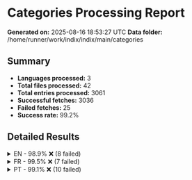 # Categories Processing Report

**Generated on:** 2025-08-16 18:53:27 UTC
**Data folder:** /home/runner/work/indix/indix/main/categories

## Summary

- **Languages processed:** 3
- **Total files processed:** 42
- **Total entries processed:** 3061
- **Successful fetches:** 3036
- **Failed fetches:** 25
- **Success rate:** 99.2%

## Detailed Results

<details>
<summary>EN - 98.9% ❌ (8 failed)</summary>

- **Files processed:** 11
- **Total entries:** 723
- **Successful:** 715
- **Failed:** 8

### EN Files

<details>
<summary>Best Selling Artists (0xe415) [Foreground: #1ED861] [Icon: #1ED861] [Background: #000000]: 100.0% ✅</summary>

</details>

<details>
<summary>Disney (0xf04cb) [Foreground: #FFFFFF] [Icon: #FFFFFF] [Background: #113E8D]: 100.0% ✅</summary>

</details>

<details>
<summary>Business Companies (0xe089) [Foreground: #210F04] [Icon: #6D6A75] [Background: #79C99E]: 80.5% ❌ (8 failed)</summary>

- 'Amazon': Wikipedia page for 'Amazon' in language 'en' is a disambiguation page. Disambiguation pages are not valid articles.
- 'Meta': Wikipedia page for 'Meta' in language 'en' is a disambiguation page. Disambiguation pages are not valid articles.
- 'Alphabet (entreprise)': No Wikipedia article exists for 'Alphabet (entreprise)' in language 'en'. Try using a different search term or check the spelling.
- 'Tesla': Wikipedia page for 'Tesla' in language 'en' is a disambiguation page. Disambiguation pages are not valid articles.
- 'Visa': Wikipedia page for 'Visa' in language 'en' is a disambiguation page. Disambiguation pages are not valid articles.
- 'Coca-Cola Company': Wikipedia page for 'Coca-Cola_Company' in language 'en' has no content. This may be the article of the day, a redirect page, disambiguation page, or a page with no extractable content.
- 'Advanced Micro Devices': Wikipedia page for 'Advanced_Micro_Devices' in language 'en' has no content. This may be the article of the day, a redirect page, disambiguation page, or a page with no extractable content.
- 'T-Mobile': Wikipedia article for 'T-Mobile' in language 'en' is too short (925 characters). The article may be a stub or redirect page. Try searching for a more specific topic.

</details>

<details>
<summary>Top 70s Artists (0xe415) [Foreground: #1ED861] [Icon: #1ED861] [Background: #000000]: 100.0% ✅</summary>

</details>

<details>
<summary>Top 90s Artists (0xe415) [Foreground: #1ED861] [Icon: #1ED861] [Background: #000000]: 100.0% ✅</summary>

</details>

<details>
<summary>NBA Teams (0xe5e6) [Foreground: #FFFFFF] [Icon: #CC2B32] [Background: #0054A4]: 100.0% ✅</summary>

</details>

<details>
<summary>Top 60s Artists (0xe415) [Foreground: #1ED861] [Icon: #1ED861] [Background: #000000]: 100.0% ✅</summary>

</details>

<details>
<summary>Top 80s Artists (0xe415) [Foreground: #1ED861] [Icon: #1ED861] [Background: #000000]: 100.0% ✅</summary>

</details>

<details>
<summary>Top 2000s Artists (0xe415) [Foreground: #1ED861] [Icon: #1ED861] [Background: #000000]: 100.0% ✅</summary>

</details>

<details>
<summary>Top Streamed Artists (0xe415) [Foreground: #1ED861] [Icon: #1ED861] [Background: #000000]: 100.0% ✅</summary>

</details>

<details>
<summary>Celebrities (0xe5f9) [Foreground: #210F04] [Icon: #FFE270] [Background: #A882DD]: 100.0% ✅</summary>

</details>

</details>

<details>
<summary>FR - 99.5% ❌ (7 failed)</summary>

- **Files processed:** 17
- **Total entries:** 1283
- **Successful:** 1276
- **Failed:** 7

### FR Files

<details>
<summary>Films (0xe40d) [Foreground: #210F04] [Icon: #7A6C5D] [Background: #9DCBBA]: 100.0% ✅</summary>

</details>

<details>
<summary>Top artistes 80s (0xe415) [Foreground: #1ED861] [Icon: #1ED861] [Background: #000000]: 100.0% ✅</summary>

</details>

<details>
<summary>Disney (0xf04cb) [Foreground: #FFFFFF] [Icon: #FFFFFF] [Background: #113E8D]: 100.0% ✅</summary>

</details>

<details>
<summary>Franchises NBA (0xe5e6) [Foreground: #FFFFFF] [Icon: #CC2B32] [Background: #0054A4]: 100.0% ✅</summary>

</details>

<details>
<summary>Équipe de France de Football (0xe5f2) [Foreground: #CFAE77] [Icon: #FFFFFF] [Background: #0171B5]: 100.0% ✅</summary>

</details>

<details>
<summary>Top artistes 2000s (0xe415) [Foreground: #1ED861] [Icon: #1ED861] [Background: #000000]: 100.0% ✅</summary>

</details>

<details>
<summary>Top artistes 60s (0xe415) [Foreground: #1ED861] [Icon: #1ED861] [Background: #000000]: 100.0% ✅</summary>

</details>

<details>
<summary>Top artistes 90s (0xe415) [Foreground: #1ED861] [Icon: #1ED861] [Background: #000000]: 100.0% ✅</summary>

</details>

<details>
<summary>Top artistes 70s (0xe415) [Foreground: #1ED861] [Icon: #1ED861] [Background: #000000]: 100.0% ✅</summary>

</details>

<details>
<summary>Pays +100M habitants (0xe28e) [Foreground: #210F04] [Icon: #281301] [Background: #E06D06]: 100.0% ✅</summary>

</details>

<details>
<summary>Entreprises Mondiales (0xe089) [Foreground: #210F04] [Icon: #6D6A75] [Background: #79C99E]: 82.9% ❌ (7 failed)</summary>

- 'Meta': Wikipedia page for 'Meta' in language 'fr' has no content. This may be the article of the day, a redirect page, disambiguation page, or a page with no extractable content.
- 'Tesla': Wikipedia article for 'Tesla' in language 'fr' is too short (893 characters). The article may be a stub or redirect page. Try searching for a more specific topic.
- 'Oracle': Wikipedia page for 'Oracle' in language 'fr' is a disambiguation page. Disambiguation pages are not valid articles.
- 'Visa': Wikipedia page for 'Visa' in language 'fr' is a disambiguation page. Disambiguation pages are not valid articles.
- 'Coca-Cola Company': Wikipedia page for 'Coca-Cola_Company' in language 'fr' has no content. This may be the article of the day, a redirect page, disambiguation page, or a page with no extractable content.
- 'Walt Disney Company (The)': No Wikipedia article exists for 'Walt Disney Company (The)' in language 'fr'. Try using a different search term or check the spelling.
- 'Caterpillar Inc.': Wikipedia page for 'Caterpillar_Inc.' in language 'fr' has no content. This may be the article of the day, a redirect page, disambiguation page, or a page with no extractable content.

</details>

<details>
<summary>Célébrités (0xe5f9) [Foreground: #210F04] [Icon: #FFE270] [Background: #A882DD]: 100.0% ✅</summary>

</details>

<details>
<summary>Pays +1M habitants (0xe28e) [Foreground: #210F04] [Icon: #292100] [Background: #FFCE0A]: 100.0% ✅</summary>

</details>

<details>
<summary>Top artistes streaming (0xe415) [Foreground: #1ED861] [Icon: #1ED861] [Background: #000000]: 100.0% ✅</summary>

</details>

<details>
<summary>Top artistes global (0xe415) [Foreground: #1ED861] [Icon: #1ED861] [Background: #000000]: 100.0% ✅</summary>

</details>

<details>
<summary>Pays +10M habitants (0xe28e) [Foreground: #210F04] [Icon: #121716] [Background: #B1C1C0]: 100.0% ✅</summary>

</details>

<details>
<summary>Enfants (0xe160) [Foreground: #FEFEFE] [Icon: #083D77] [Background: #F95738]: 100.0% ✅</summary>

</details>

</details>

<details>
<summary>PT - 99.1% ❌ (10 failed)</summary>

- **Files processed:** 14
- **Total entries:** 1055
- **Successful:** 1045
- **Failed:** 10

### PT Files

<details>
<summary>Novelas Brasileiras (0xe687) [Foreground: #FFCC01] [Icon: #2C2182] [Background: #02953D]: 100.0% ✅</summary>

</details>

<details>
<summary>Artistas anos 70 (0xe415) [Foreground: #1ED861] [Icon: #1ED861] [Background: #000000]: 100.0% ✅</summary>

</details>

<details>
<summary>Países +1M habitantes (0xe28e) [Foreground: #210F04] [Icon: #292100] [Background: #FFCE0A]: 100.0% ✅</summary>

</details>

<details>
<summary>Artistas anos 80 (0xe415) [Foreground: #1ED861] [Icon: #1ED861] [Background: #000000]: 100.0% ✅</summary>

</details>

<details>
<summary>Artistas anos 90 (0xe415) [Foreground: #1ED861] [Icon: #1ED861] [Background: #000000]: 100.0% ✅</summary>

</details>

<details>
<summary>Artistas mais tocados (0xe415) [Foreground: #1ED861] [Icon: #1ED861] [Background: #000000]: 100.0% ✅</summary>

</details>

<details>
<summary>Celebridades (0xe5f9) [Foreground: #210F04] [Icon: #FFE270] [Background: #A882DD]: 100.0% ✅</summary>

</details>

<details>
<summary>Artistas música brasileira (0xe415) [Foreground: #1ED861] [Icon: #1ED861] [Background: #000000]: 100.0% ✅</summary>

</details>

<details>
<summary>Países +10M habitantes (0xe28e) [Foreground: #210F04] [Icon: #121716] [Background: #B1C1C0]: 100.0% ✅</summary>

</details>

<details>
<summary>Artistas anos 60 (0xe415) [Foreground: #1ED861] [Icon: #1ED861] [Background: #000000]: 100.0% ✅</summary>

</details>

<details>
<summary>Artistas anos 2000 (0xe415) [Foreground: #1ED861] [Icon: #1ED861] [Background: #000000]: 100.0% ✅</summary>

</details>

<details>
<summary>Empresas Comerciais (0xe089) [Foreground: #210F04] [Icon: #6D6A75] [Background: #79C99E]: 75.6% ❌ (10 failed)</summary>

- 'Meta': Wikipedia article for 'Meta' in language 'pt' is too short (364 characters). The article may be a stub or redirect page. Try searching for a more specific topic.
- 'Alphabet (entreprise)': No Wikipedia article exists for 'Alphabet (entreprise)' in language 'pt'. Try using a different search term or check the spelling.
- 'Tesla': Wikipedia article for 'Tesla' in language 'pt' is too short (643 characters). The article may be a stub or redirect page. Try searching for a more specific topic.
- 'Oracle': Wikipedia article for 'Oracle' in language 'pt' is too short (427 characters). The article may be a stub or redirect page. Try searching for a more specific topic.
- 'Home Depot': Wikipedia page for 'Home_Depot' in language 'pt' has no content. This may be the article of the day, a redirect page, disambiguation page, or a page with no extractable content.
- 'Coca-Cola Company': Wikipedia page for 'Coca-Cola_Company' in language 'pt' has no content. This may be the article of the day, a redirect page, disambiguation page, or a page with no extractable content.
- 'T-Mobile': Wikipedia article for 'T-Mobile' in language 'pt' is too short (371 characters). The article may be a stub or redirect page. Try searching for a more specific topic.
- 'Cisco': Wikipedia article for 'Cisco' in language 'pt' is too short (257 characters). The article may be a stub or redirect page. Try searching for a more specific topic.
- 'Morgan Stanley': Wikipedia article for 'Morgan_Stanley' in language 'pt' is too short (949 characters). The article may be a stub or redirect page. Try searching for a more specific topic.
- 'Walt Disney Company (The)': No Wikipedia article exists for 'Walt Disney Company (The)' in language 'pt'. Try using a different search term or check the spelling.

</details>

<details>
<summary>Artistas mais vendidos (0xe415) [Foreground: #1ED861] [Icon: #1ED861] [Background: #000000]: 100.0% ✅</summary>

</details>

<details>
<summary>Países +100M habitantes (0xe28e) [Foreground: #210F04] [Icon: #281301] [Background: #E06D06]: 100.0% ✅</summary>

</details>

</details>
